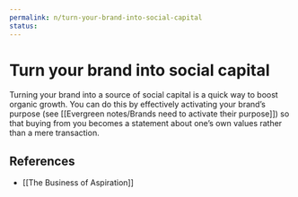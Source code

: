 ```yaml
---
permalink: n/turn-your-brand-into-social-capital
status: 
---
```

# Turn your brand into social capital

Turning your brand into a source of social capital is a quick way to boost organic growth. You can do this by effectively activating your brand’s purpose (see [[Evergreen notes/Brands need to activate their purpose]]) so that buying from you becomes a statement about one’s own values rather than a mere transaction.

## References

- [[The Business of Aspiration]]

